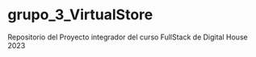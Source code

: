 # grupo_3_VirtualStore
Repositorio del Proyecto integrador del curso FullStack de Digital House 2023
